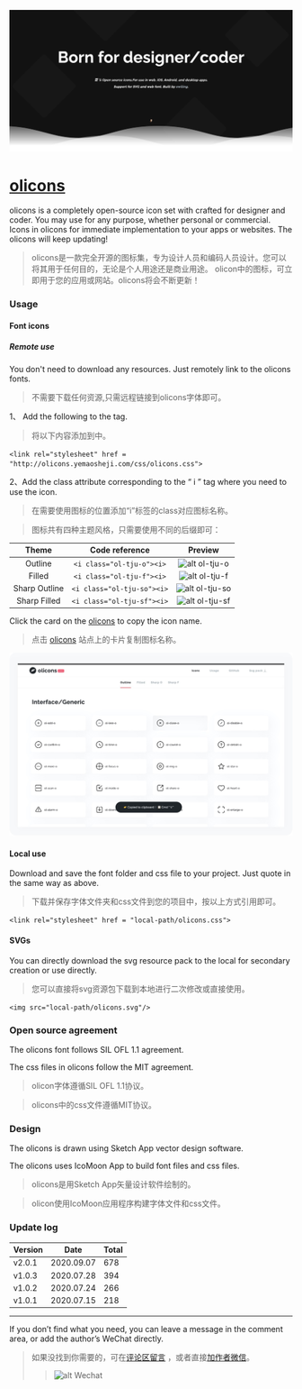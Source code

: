 ![alt webtop](https://github.com/owlling/olicons-site/blob/master/images/link/webtop.jpg?raw=true)

# [olicons](http://olicons.yemaosheji.com)

olicons is a completely open-source icon set with crafted for designer and coder. You may use for any purpose, whether personal or commercial. Icons in olicons for immediate implementation to your apps or websites. The olicons will keep updating!

>olicons是一款完全开源的图标集，专为设计人员和编码人员设计。您可以将其用于任何目的，无论是个人用途还是商业用途。 olicon中的图标，可立即用于您的应用或网站。olicons将会不断更新！




### Usage

#### Font icons

##### Remote use

You don't need to download any resources. Just remotely link to the olicons fonts.

>不需要下载任何资源,只需远程链接到olicons字体即可。

1、 Add the following to the <head> tag.
>将以下内容添加到<head>中。

`<link rel="stylesheet" href = "http://olicons.yemaosheji.com/css/olicons.css">`


2、Add the class attribute corresponding to the “ i ” tag where you need to use the icon.
>在需要使用图标的位置添加“i”标签的class对应图标名称。

>图标共有四种主题风格，只需要使用不同的后缀即可：

|  Theme   | Code reference  |  Preview  |
|  :----:  | :----:  | :----:  |
|  Outline | `<i class="ol-tju-o"><i>` | ![alt ol-tju-o](http://olicons.yemaosheji.com/images/icons/res/outline/ol-tju-o.svg) |
| Filled | `<i class="ol-tju-f"><i>` | ![alt ol-tju-f](http://olicons.yemaosheji.com/images/icons/res/filled/ol-tju-f.svg)  |
| Sharp Outline | `<i class="ol-tju-so"><i>` | ![alt ol-tju-so](http://olicons.yemaosheji.com/images/icons/res/sharp-o/ol-tju-so.svg)  |
| Sharp Filled | `<i class="ol-tju-sf"><i>` | ![alt ol-tju-sf](http://olicons.yemaosheji.com/images/icons/res/sharp-f/ol-tju-sf.svg)  |


Click the card on the [olicons](http://olicons.yemaosheji.com) to copy the icon name.

>点击 [olicons](http://olicons.yemaosheji.com) 站点上的卡片复制图标名称。


![alt web](https://github.com/owlling/olicons-site/blob/master/images/link/web.jpg?raw=true)



#### Local use

Download and save the font folder and css file to your project. Just quote in the same way as above.

>下载并保存字体文件夹和css文件到您的项目中，按以上方式引用即可。

`<link rel="stylesheet" href = "local-path/olicons.css">`


#### SVGs

You can directly download the svg resource pack to the local for secondary creation or use directly.

>您可以直接将svg资源包下载到本地进行二次修改或直接使用。

`<img src="local-path/olicons.svg"/>`




### Open source agreement

The olicons font follows SIL OFL 1.1 agreement.

The css files in olicons follow the MIT agreement.

>olicon字体遵循SIL OFL 1.1协议。

>olicons中的css文件遵循MIT协议。




### Design

The olicons is drawn using Sketch App vector design software.

The olicons uses IcoMoon App to build font files and css files.

>olicons是用Sketch App矢量设计软件绘制的。

>olicon使用IcoMoon应用程序构建字体文件和css文件。




### Update log

|  Version   | Date  |  Total  |
|  ----  | ----  | ----  |
| v2.0.1  | 2020.09.07 | 678 |
| v1.0.3  | 2020.07.28 | 394 |
| v1.0.2  | 2020.07.24 | 266 |
| v1.0.1  | 2020.07.15 | 218 |


***


If you don’t find what you need, you can leave a message in the comment area, or add the author’s WeChat directly.
>如果没找到你需要的，可在[评论区留言](https://github.com/owlling/olicons/issues) ，或者直接[加作者微信](https://www.owlling.com/befriend)。
>>![alt Wechat](https://www.owlling.com/images/befriend/wechat.svg)


